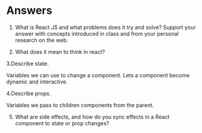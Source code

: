 # Answers

1. What is React JS and what problems does it try and solve? Support your answer with concepts introduced in class and from your personal research on the web.

2. What does it mean to think in react?


3.Describe state.

Variables we can use to change a component. Lets a component become dynamic and interactive.

4.Describe props.

Variables we pass to children components from the parent. 

5. What are side effects, and how do you sync effects in a React component to state or prop changes?
